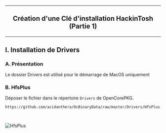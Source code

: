 -------------------------------------------------------------------------------------------------------------------
## <p align='center'> Création d'une Clé d'installation HackinTosh (Partie 1) </p>

-------------------------------------------------------------------------------------------------------------------
## I. Installation de Drivers
### A. Présentation
Le dossier Drivers est utilisé pour le démarrage de MacOS uniquement

### B. HfsPlus
Déposer le fichier dans le répertoire `Drivers` de OpenCorePKG.

```
https://github.com/acidanthera/OcBinaryData/raw/master/Drivers/HfsPlus.efi
```

<br />

![HfsPlus](https://github.com/user-attachments/assets/dca7d216-71a2-4743-8294-63bd6a8943d2)

